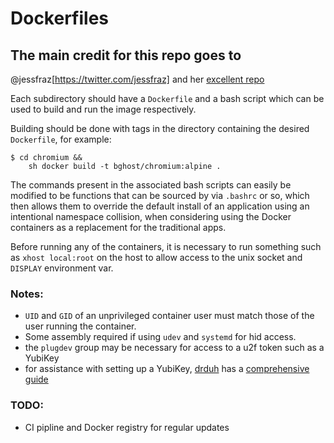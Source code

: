 # Dockerfiles

## The main credit for this repo goes to
@jessfraz[https://twitter.com/jessfraz] and her [excellent
repo](https://github.com/jessfraz/dockerfiles)

Each subdirectory should have a `Dockerfile` and a bash script which can be
used to build and run the image respectively.

Building should be done with tags in the directory containing the
desired `Dockerfile`, for example:

```console
$ cd chromium &&
    sh docker build -t bghost/chromium:alpine .
```

The commands present in the associated bash scripts can easily be modified to
be functions that can be sourced by via `.bashrc` or so, which then allows
them to override the default install of an application using an intentional
namespace collision, when considering using the Docker containers as a
replacement for the traditional apps.

Before running any of the containers, it is necessary to run something such as
`xhost local:root` on the host to allow access to the unix socket and
`DISPLAY` environment var.  

### Notes:

* `UID` and `GID` of an unprivileged container user must match those of the
  user running the container.
* Some assembly required if using `udev` and `systemd` for hid access.
* the `plugdev` group may be necessary for access to a u2f token such as a
  YubiKey
* for assistance with setting up a YubiKey, [drduh](https://github.com/drduh)
  has a [comprehensive guide](https://github.com/drduh/YubiKey-Guide)

### TODO:

* CI pipline and Docker registry for regular updates
